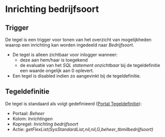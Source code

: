 # Inrichting bedrijfsoort

## Trigger

De tegel is een trigger voor tonen van het overzicht van mogelijkheden waarop een inrichting kan worden ingedeeld naar *Bedrijfsoort*.

- De tegel is alleen zichtbaar voor inlogger wanneer:
  - deze aan hem/haar is toegekend
  - de evaluatie van het *SQL statement onzichtbaar* bij de tegeldefinitie een waarde ongelijk aan 0 oplevert.
- Een tegel is disabled indien zo aangevinkt bij de tegeldefinitie.

## Tegeldefinitie

De tegel is standaard als volgt gedefinieerd ([Portal Tegeldefinitie](/instellen_inrichten/portaldefinitie/portal_tegel.md)):

- Portaal: *Beheer*
- Kolom: *Inrichtingen*
- Kopregel: *Inrichting bedrijfsoort*
- Actie: *getFlexList(SysStandardList,nil,nil,G,beheer_tbmilbedrijfsoort)*
